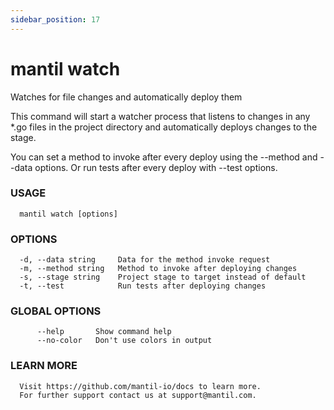 ```yaml
---
sidebar_position: 17
---
```


# mantil watch

Watches for file changes and automatically deploy them

This command will start a watcher process that listens to changes in any *.go files
in the project directory and automatically deploys changes to the stage.

You can set a method to invoke after every deploy using the --method and --data options.
Or run tests after every deploy with --test options.

### USAGE
```
  mantil watch [options]
```
### OPTIONS
```
  -d, --data string     Data for the method invoke request
  -m, --method string   Method to invoke after deploying changes
  -s, --stage string    Project stage to target instead of default
  -t, --test            Run tests after deploying changes
```
### GLOBAL OPTIONS
```
      --help       Show command help
      --no-color   Don't use colors in output
```
### LEARN MORE
```
  Visit https://github.com/mantil-io/docs to learn more.
  For further support contact us at support@mantil.com.
```
